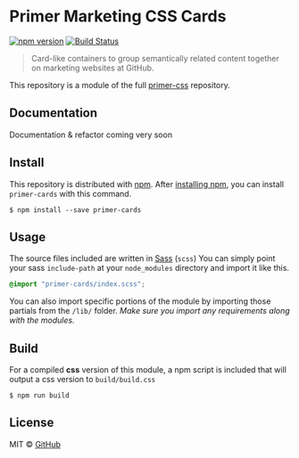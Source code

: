 # Primer Marketing CSS Cards

[![npm version](http://img.shields.io/npm/v/primer-cards.svg)](https://www.npmjs.org/package/primer-cards)
[![Build Status](https://travis-ci.org/primer/primer-css.svg?branch=master)](https://travis-ci.org/primer/primer-css)

> Card-like containers to group semantically related content together on marketing websites at GitHub.

This repository is a module of the full [primer-css][primer] repository.

## Documentation

<!-- %docs
title: Cards
status: In review
-->

Documentation & refactor coming very soon

<!-- %enddocs -->


## Install

This repository is distributed with [npm][npm]. After [installing npm][install-npm], you can install `primer-cards` with this command.

```
$ npm install --save primer-cards
```

## Usage

The source files included are written in [Sass][sass] (`scss`) You can simply point your sass `include-path` at your `node_modules` directory and import it like this.

```scss
@import "primer-cards/index.scss";
```

You can also import specific portions of the module by importing those partials from the `/lib/` folder. _Make sure you import any requirements along with the modules._

## Build

For a compiled **css** version of this module, a npm script is included that will output a css version to `build/build.css`

```
$ npm run build
```

## License

MIT &copy; [GitHub](https://github.com/)

[primer]: https://github.com/primer/primer
[primer-support]: https://github.com/primer/primer-support
[support]: https://github.com/primer/primer-support
[docs]: http://primercss.io/
[npm]: https://www.npmjs.com/
[install-npm]: https://docs.npmjs.com/getting-started/installing-node
[sass]: http://sass-lang.com/
